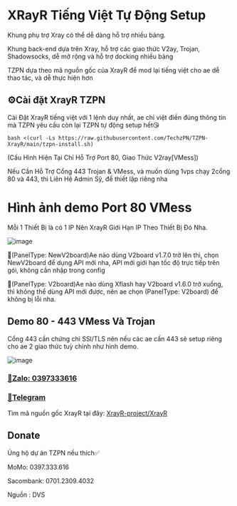 # XRayR Tiếng Việt Tự Động Setup

Khung phụ trợ Xray có thể dễ dàng hỗ trợ nhiều bảng.

Khung back-end dựa trên Xray, hỗ trợ các giao thức V2ay, Trojan, Shadowsocks, dễ mở rộng và hỗ trợ docking nhiều bảng

TZPN dựa theo mã nguồn gốc của XrayR để mod lại tiếng việt cho ae dễ thao tác, và dễ thực hiện hơn
## ⚙️Cài đặt XrayR TZPN
Cài Đặt XrayR tiếng việt với 1 lệnh duy nhất, ae chỉ việt điền đúng thông tin mà TZPN yêu cầu còn lại TZPN tự động setup hết😘

```
bash <(curl -Ls https://raw.githubusercontent.com/TechzPN/TZPN-XrayR/main/tzpn-install.sh)
```
(Cấu Hình Hiện Tại Chỉ Hỗ Trợ Port 80, Giao Thức V2ray[VMess])


Nếu Cần Hỗ Trợ Cổng 443 Trojan & VMess, và muốn dùng 1vps chạy 2cổng 80 và 443, thì Liên Hệ Admin Sỹ, để thiết lập riêng nha

# Hình ảnh demo Port 80 VMess

Mỗi 1 Thiết Bị là có 1 IP Nên XrayR Giới Hạn IP Theo Thiết Bị Đó Nha.

![image](https://i.imgur.com/t83KEmT.jpg)

🔰(PanelType: NewV2board)Ae nào dùng V2board v1.7.0 trở lên thì, chọn NewV2board để dụng API mới nha, API mới giới hạn tốc độ trực tiếp trên gói, không cần nhập trong config

🔰(PanelType: V2board)Ae nào dùng Xflash hay V2board v1.6.0 trở xuống, thì không thể dùng API mới được, nên ae chọn (PanelType: V2board) để không bị lỗi nha.
## Demo 80 - 443 VMess Và Trojan
Cổng 443 cần chứng chỉ SSl/TLS nên nếu các ae cần 443 sẽ setup riêng cho ae 2 giao thức tuỳ chỉnh như hình demo.

![image](https://i.imgur.com/t83KEmT.jpg)

### [🔰Zalo: 0397333616](https://zalo.me/vankhanh4g)

### [🔰Telegram]([https://t.me/DuongVanSy](https://t.me/vankhanh1996))
 


Tìm mã nguồn gốc XrayR tại đây: [XrayR-project/XrayR](https://github.com/XrayR-project/XrayR)

## Donate

Ủng hộ dự án TZPN nếu thích✅

MoMo: 0397.333.616

Sacombank: 0701.2309.4032

Nguồn : DVS
